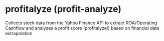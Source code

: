 # profitalyze (profit-analyze)


Collects stock data from the Yahoo Finance API to extract ROA/Operating Cashflow and analyzes a profit score (profitalyze!) based on financial data extrapolation
